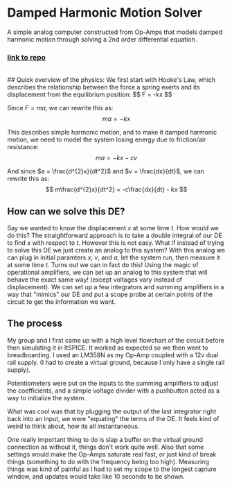 # Damped Harmonic Motion Solver
A simple analog computer constructed from Op-Amps that models damped harmonic motion through solving a 2nd order differential equation.
<br>

### [link to repo](https://github.com/ringedSquid/BWSI-ASICS-24-BoingBoing)
<br>
## Quick overview of the physics:
We first start with Hooke's Law, which describes the relationship between the force a spring exerts and its displacement from the equilibrium position:
$$
F = -kx
$$

Since $F = ma$, we can rewrite this as:
$$
ma = -kx
$$

This describes simple harmonic motion, and to make it damped harmonic motion, we need to model the system losing energy due to friction/air resistance:
$$
ma = -kx - cv
$$

And since $a = \frac{d^{2}x}{dt^2}$ and $v = \frac{dx}{dt}$, we can rewrite this as:
$$
m\frac{d^{2}x}{dt^2} = -c\frac{dx}{dt} - kx
$$

## How can we solve this DE?
Say we wanted to know the displacement $x$ at some time $t$. How would we do this? The straightforward approach is to take a double integral of our DE to find $x$ with respect to $t$. However this is not easy. What if instead of trying to solve this DE we just create an analog to this system? 
With this analog we can plug in initial paramters $x$, $v$, and $a$, let the system run, then measure it at some time $t$. Turns out we can in fact do this! Using the magic of operational amplifiers, we can set up an analog to this system that will behave the exact same way! (except voltages vary instead of displacement).
We can set up a few integrators and summing amplifiers in a way that "mimics" our DE and put a scope probe at certain points of the circuit to get the information we want. 

## The process
My group and I first came up with a high level flowchart of the circuit before then simulating it in ltSPICE. It worked as expected so we then went to breadboarding. I used an LM358N as my Op-Amp coupled with a 12v dual rail supply. (I had to create a virtual ground, because I only have a single rail supply).

Potentiometers were put on the inputs to the summing amplifiers to adjust the coefficients, and a simple voltage divider with a pushbutton acted as a way to initialize the system. 

What was cool was that by plugging the output of the last integrator right back into an input, we were "equating" the terms of the DE. It feels kind of weird to think about, how its all instantaneous. 

One really important thing to do is slap a buffer on the virtual ground connection as without it, things don't work quite well. 
Also that some settings would make the Op-Amps saturate real fast, or just kind of break things (something to do with the frequency being too high). Measuring things was kind of painful as I had to set my scope to the longest capture window, and updates would take like 10 seconds to be shown. 
